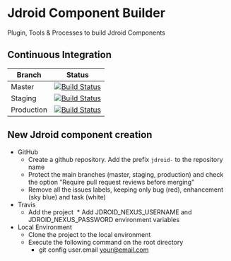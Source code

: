 # Jdroid Component Builder
Plugin, Tools &amp; Processes to build Jdroid Components

## Continuous Integration
|Branch|Status|
| ------------- | ------------- |
|Master|[![Build Status](https://travis-ci.org/maxirosson/jdroid-component-builder.svg?branch=master)](https://travis-ci.org/maxirosson/jdroid-component-builder)|
|Staging|[![Build Status](https://api.travis-ci.org/maxirosson/jdroid-component-builder.svg?branch=staging)](https://travis-ci.org/maxirosson/jdroid-component-builder)|
|Production|[![Build Status](https://api.travis-ci.org/maxirosson/jdroid-component-builder.svg?branch=production)](https://travis-ci.org/maxirosson/jdroid-component-builder)|

## New Jdroid component creation

* GitHub
  * Create a github repository. Add the prefix `jdroid-` to the repository name
  * Protect the main branches (master, staging, production) and check the option "Require pull request reviews before merging"
  * Remove all the issues labels, keeping only bug (red), enhancement (sky blue) and task (white)
* Travis
  * Add the project
  * Add JDROID_NEXUS_USERNAME and JDROID_NEXUS_PASSWORD environment variables
* Local Environment
  * Clone the project to the local environment
  * Execute the following command on the root directory
    * git config user.email your@email.com

